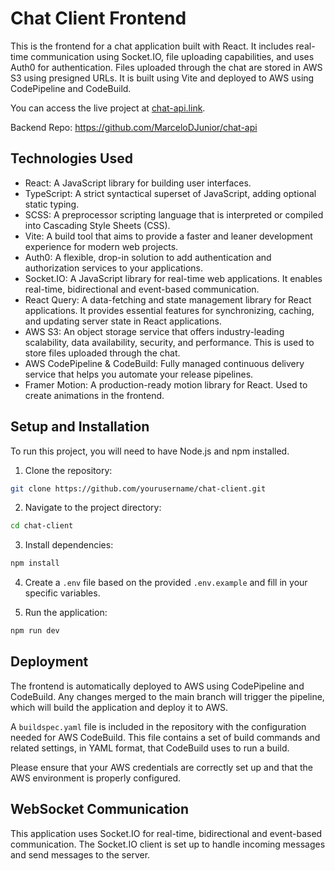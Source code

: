# Chat Client Frontend

This is the frontend for a chat application built with React. It includes real-time communication using Socket.IO, file uploading capabilities, and uses Auth0 for authentication. Files uploaded through the chat are stored in AWS S3 using presigned URLs. It is built using Vite and deployed to AWS using CodePipeline and CodeBuild.

You can access the live project at [chat-api.link](http://chat-api.link).

Backend Repo: https://github.com/MarceloDJunior/chat-api

## Technologies Used

- React: A JavaScript library for building user interfaces.
- TypeScript: A strict syntactical superset of JavaScript, adding optional static typing.
- SCSS: A preprocessor scripting language that is interpreted or compiled into Cascading Style Sheets (CSS).
- Vite: A build tool that aims to provide a faster and leaner development experience for modern web projects.
- Auth0: A flexible, drop-in solution to add authentication and authorization services to your applications.
- Socket.IO: A JavaScript library for real-time web applications. It enables real-time, bidirectional and event-based communication.
- React Query: A data-fetching and state management library for React applications. It provides essential features for synchronizing, caching, and updating server state in React applications.
- AWS S3: An object storage service that offers industry-leading scalability, data availability, security, and performance. This is used to store files uploaded through the chat.
- AWS CodePipeline & CodeBuild: Fully managed continuous delivery service that helps you automate your release pipelines.
- Framer Motion: A production-ready motion library for React. Used to create animations in the frontend.

## Setup and Installation

To run this project, you will need to have Node.js and npm installed.

1. Clone the repository:

```bash
git clone https://github.com/yourusername/chat-client.git
```

2. Navigate to the project directory:

```bash
cd chat-client
```

3. Install dependencies:

```bash
npm install
```

4. Create a `.env` file based on the provided `.env.example` and fill in your specific variables.

5. Run the application:

```bash
npm run dev
```

## Deployment

The frontend is automatically deployed to AWS using CodePipeline and CodeBuild. Any changes merged to the main branch will trigger the pipeline, which will build the application and deploy it to AWS.

A `buildspec.yaml` file is included in the repository with the configuration needed for AWS CodeBuild. This file contains a set of build commands and related settings, in YAML format, that CodeBuild uses to run a build.

Please ensure that your AWS credentials are correctly set up and that the AWS environment is properly configured.

## WebSocket Communication

This application uses Socket.IO for real-time, bidirectional and event-based communication. The Socket.IO client is set up to handle incoming messages and send messages to the server.
